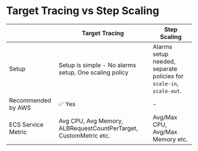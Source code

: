 # Target Tracing vs Step Scaling

|                    | Target Tracing                                                   | Step Scaling                                                        |
|--------------------|------------------------------------------------------------------|---------------------------------------------------------------------|
| Setup              | Setup is simple - No alarms setup, One scaling policy            | Alarms setup needed, separate policies for `scale-in`, `scale-out`. |
| Recommended by AWS | :white_check_mark: Yes                                           | -                                                                   |
| ECS Service Metric | Avg CPU, Avg Memory, ALBRequestCountPerTarget, CustomMetric etc. | Avg/Max CPU, Avg/Max Memory etc.                                    |



